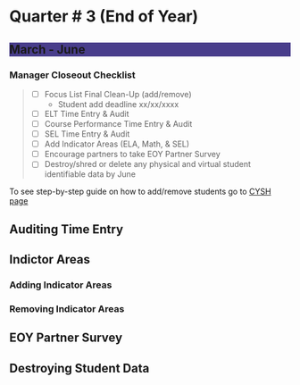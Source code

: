 # Quarter # 3 (End of Year)

<body>
<h2 style="background-color:darkslateblue;">
March - June
</h2> </body>

### Manager Closeout Checklist

>- [ ] Focus List Final Clean-Up (add/remove)
>   -  Student add deadline xx/xx/xxxx
>- [ ] ELT Time Entry & Audit
>- [ ] Course Performance Time Entry & Audit
>- [ ] SEL Time Entry & Audit
>- [ ] Add Indicator Areas (ELA, Math, & SEL)
>- [ ] Encourage partners to take EOY Partner Survey
>- [ ] Destroy/shred or delete any physical and virtual student identifiable data by June

To see step-by-step guide on how to add/remove students go to [CYSH page](cysh.md)

## Auditing Time Entry

## Indictor Areas

### Adding Indicator Areas

### Removing Indicator Areas

## EOY Partner Survey

## Destroying Student Data